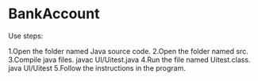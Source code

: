 # BankAccount
Use steps:

1.Open the folder named Java source code.
2.Open the folder named src.
3.Compile java files.
	javac UI/Uitest.java
4.Run the file named Uitest.class.
	java UI/Uitest
5.Follow the instructions in the program.
